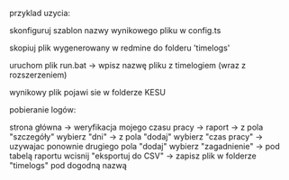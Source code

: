 przyklad uzycia:

skonfiguruj szablon nazwy wynikowego pliku w config.ts

skopiuj plik wygenerowany w redmine do folderu 'timelogs'

uruchom plik run.bat -> wpisz nazwę pliku z timelogiem (wraz z rozszerzeniem)

wynikowy plik pojawi sie w folderze KESU

pobieranie logów:

strona główna -> weryfikacja mojego czasu pracy -> raport -> z pola "szczegóły" wybierz "dni" -> z pola "dodaj" wybierz "czas pracy" -> uzywajac ponownie drugiego pola "dodaj" wybierz "zagadnienie" -> pod tabelą raportu wcisnij "eksportuj do CSV" -> zapisz plik w folderze "timelogs" pod dogodną nazwą
